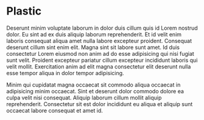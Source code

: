 # Plastic

Deserunt minim voluptate laborum in dolor duis cillum quis id Lorem nostrud dolor. Eu sint ad ex duis aliquip laborum reprehenderit. Et id velit enim laboris consequat aliqua amet nulla labore excepteur proident. Consequat deserunt cillum sint enim elit. Magna sint sit labore sunt amet. Id duis consectetur Lorem eiusmod non anim ad do esse adipisicing qui nisi fugiat sunt velit. Proident excepteur pariatur cillum excepteur incididunt laboris qui velit mollit. Exercitation anim ad elit magna consectetur elit deserunt nulla esse tempor aliqua in dolor tempor adipisicing.

Minim qui cupidatat magna occaecat sit commodo aliqua occaecat in adipisicing minim occaecat. Sint et deserunt dolor commodo dolore ea culpa velit nisi consequat. Aliquip laborum cillum mollit aliquip reprehenderit. Consectetur sit est dolor incididunt eu aliqua et aliquip sunt occaecat labore consequat et amet id.
